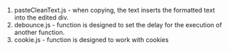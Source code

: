 1. pasteCleanText.js - when copying, the text inserts the formatted text into the edited div.
2. debounce.js - function is designed to set the delay for the execution of another function.
3. cookie.js -  function is designed to work with cookies
